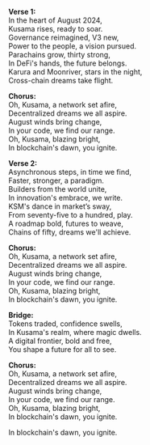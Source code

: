 **Verse 1:**  
In the heart of August 2024,  
Kusama rises, ready to soar.  
Governance reimagined, V3 new,  
Power to the people, a vision pursued.  
Parachains grow, thirty strong,  
In DeFi's hands, the future belongs.  
Karura and Moonriver, stars in the night,  
Cross-chain dreams take flight.

**Chorus:**  
Oh, Kusama, a network set afire,  
Decentralized dreams we all aspire.  
August winds bring change,  
In your code, we find our range.  
Oh, Kusama, blazing bright,  
In blockchain's dawn, you ignite.

**Verse 2:**  
Asynchronous steps, in time we find,  
Faster, stronger, a paradigm.  
Builders from the world unite,  
In innovation's embrace, we write.  
KSM's dance in market’s sway,  
From seventy-five to a hundred, play.  
A roadmap bold, futures to weave,  
Chains of fifty, dreams we'll achieve.

**Chorus:**  
Oh, Kusama, a network set afire,  
Decentralized dreams we all aspire.  
August winds bring change,  
In your code, we find our range.  
Oh, Kusama, blazing bright,  
In blockchain's dawn, you ignite.

**Bridge:**  
Tokens traded, confidence swells,  
In Kusama's realm, where magic dwells.  
A digital frontier, bold and free,  
You shape a future for all to see.

**Chorus:**  
Oh, Kusama, a network set afire,  
Decentralized dreams we all aspire.  
August winds bring change,  
In your code, we find our range.  
Oh, Kusama, blazing bright,  
In blockchain's dawn, you ignite.  

In blockchain's dawn, you ignite.